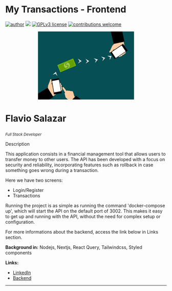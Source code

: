 # My Transactions - Frontend

[![author](https://img.shields.io/badge/author-FlavioSalazar-red.svg)](https://www.linkedin.com/in/flavio-r-salazar) [![](https://img.shields.io/badge/nextjs-blue.svg)](https://nextjs.org/) [![GPLv3 license](https://img.shields.io/badge/License-GPLv3-blue.svg)](http://perso.crans.org/besson/LICENSE.html) [![contributions welcome](https://img.shields.io/badge/contributions-welcome-brightgreen.svg?style=flat)](https://github.com/salazarf92/cash-front/issues)

<p align="center">
  <img src="transfer.jpg" width="300px" heigth="120px" >
</p>

# Flavio Salazar
<sub>*Full Stack Developer*</sub>


Description

This application consists in a financial management tool that allows users to transfer money to other users. The API has been developed with a focus on security and reliability, incorporating features such as rollback in case something goes wrong during a transaction.

Here we have two screens:

- Login/Register
- Transactions

Running the project is as simple as running the command 'docker-compose up', which will start the API on the default port of 3002. This makes it easy to get up and running with the API, without the need for complex setup or configuration.

For more informations about the backend, access the link below in Links section.


**Background in:** Nodejs, Nextjs, React Query, Tailwindcss, Styled components

**Links:**
* [LinkedIn](https://www.linkedin.com/in/flavio-r-salazar)
* [Backend](https://github.com/SalazarF92/cash-api)



---




